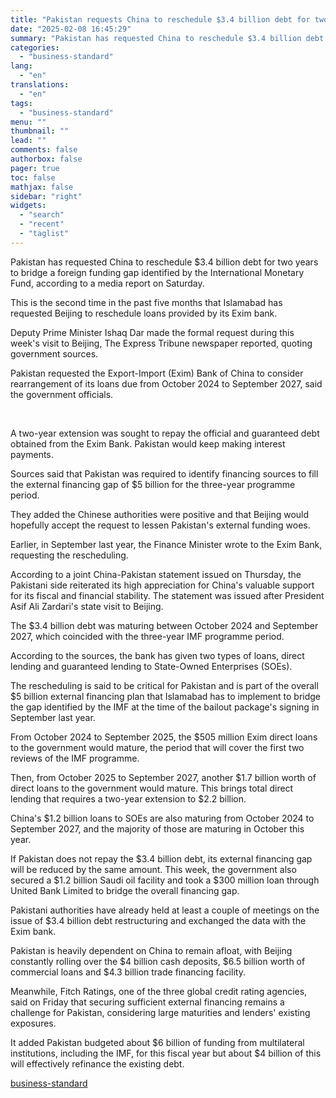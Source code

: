 ```yaml
---
title: "Pakistan requests China to reschedule $3.4 billion debt for two years"
date: "2025-02-08 16:45:29"
summary: "Pakistan has requested China to reschedule $3.4 billion debt for two years to bridge a foreign funding gap identified by the International Monetary Fund, according to a media report on Saturday. This is the second time in the past five months that Islamabad has requested Beijing to reschedule loans provided..."
categories:
  - "business-standard"
lang:
  - "en"
translations:
  - "en"
tags:
  - "business-standard"
menu: ""
thumbnail: ""
lead: ""
comments: false
authorbox: false
pager: true
toc: false
mathjax: false
sidebar: "right"
widgets:
  - "search"
  - "recent"
  - "taglist"
---
```


Pakistan has requested China to reschedule $3.4 billion debt for two years to bridge a foreign funding gap identified by the International Monetary Fund, according to a media report on Saturday.

This is the second time in the past five months that Islamabad has requested Beijing to reschedule loans provided by its Exim bank.

Deputy Prime Minister Ishaq Dar made the formal request during this week's visit to Beijing, The Express Tribune newspaper reported, quoting government sources.

Pakistan requested the Export-Import (Exim) Bank of China to consider rearrangement of its loans due from October 2024 to September 2027, said the government officials.

 

A two-year extension was sought to repay the official and guaranteed debt obtained from the Exim Bank. Pakistan would keep making interest payments.

Sources said that Pakistan was required to identify financing sources to fill the external financing gap of $5 billion for the three-year programme period.

They added the Chinese authorities were positive and that Beijing would hopefully accept the request to lessen Pakistan's external funding woes.

Earlier, in September last year, the Finance Minister wrote to the Exim Bank, requesting the rescheduling.

According to a joint China-Pakistan statement issued on Thursday, the Pakistani side reiterated its high appreciation for China's valuable support for its fiscal and financial stability. The statement was issued after President Asif Ali Zardari's state visit to Beijing.

The $3.4 billion debt was maturing between October 2024 and September 2027, which coincided with the three-year IMF programme period.

According to the sources, the bank has given two types of loans, direct lending and guaranteed lending to State-Owned Enterprises (SOEs).

The rescheduling is said to be critical for Pakistan and is part of the overall $5 billion external financing plan that Islamabad has to implement to bridge the gap identified by the IMF at the time of the bailout package's signing in September last year.

From October 2024 to September 2025, the $505 million Exim direct loans to the government would mature, the period that will cover the first two reviews of the IMF programme.

Then, from October 2025 to September 2027, another $1.7 billion worth of direct loans to the government would mature. This brings total direct lending that requires a two-year extension to $2.2 billion.

China's $1.2 billion loans to SOEs are also maturing from October 2024 to September 2027, and the majority of those are maturing in October this year.

If Pakistan does not repay the $3.4 billion debt, its external financing gap will be reduced by the same amount. This week, the government also secured a $1.2 billion Saudi oil facility and took a $300 million loan through United Bank Limited to bridge the overall financing gap.

Pakistani authorities have already held at least a couple of meetings on the issue of $3.4 billion debt restructuring and exchanged the data with the Exim bank.

Pakistan is heavily dependent on China to remain afloat, with Beijing constantly rolling over the $4 billion cash deposits, $6.5 billion worth of commercial loans and $4.3 billion trade financing facility.

Meanwhile, Fitch Ratings, one of the three global credit rating agencies, said on Friday that securing sufficient external financing remains a challenge for Pakistan, considering large maturities and lenders' existing exposures.

It added Pakistan budgeted about $6 billion of funding from multilateral institutions, including the IMF, for this fiscal year but about $4 billion of this will effectively refinance the existing debt.

[business-standard](https://www.business-standard.com/world-news/pakistan-requests-china-to-reschedule-3-4-billion-debt-for-two-years-125020800622_1.html)
